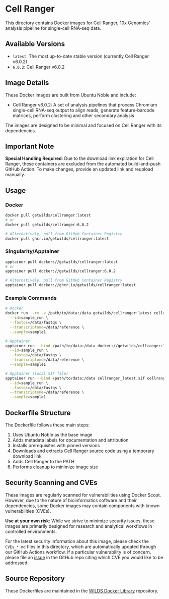 # Cell Ranger

This directory contains Docker images for Cell Ranger, 10x Genomics' analysis pipeline for single-cell RNA-seq data.

## Available Versions

- `latest`: The most up-to-date stable version (currently Cell Ranger v6.0.2)
- `6.0.2`: Cell Ranger v6.0.2

## Image Details

These Docker images are built from Ubuntu Noble and include:

- Cell Ranger v6.0.2: A set of analysis pipelines that process Chromium single-cell RNA-seq output to align reads, generate feature-barcode matrices, perform clustering and other secondary analysis

The images are designed to be minimal and focused on Cell Ranger with its dependencies.

## Important Note

**Special Handling Required**: Due to the download link expiration for Cell Ranger, these containers are excluded from the automated build-and-push GitHub Action. To make changes, provide an updated link and reupload manually.

## Usage

### Docker

```bash
docker pull getwilds/cellranger:latest
# or
docker pull getwilds/cellranger:6.0.2

# Alternatively, pull from GitHub Container Registry
docker pull ghcr.io/getwilds/cellranger:latest
```

### Singularity/Apptainer

```bash
apptainer pull docker://getwilds/cellranger:latest
# or
apptainer pull docker://getwilds/cellranger:6.0.2

# Alternatively, pull from GitHub Container Registry
apptainer pull docker://ghcr.io/getwilds/cellranger:latest
```

### Example Commands

```bash
# Docker
docker run --rm -v /path/to/data:/data getwilds/cellranger:latest cellranger count \
  --id=sample_run \
  --fastqs=/data/fastqs \
  --transcriptome=/data/reference \
  --sample=sample1

# Apptainer
apptainer run --bind /path/to/data:/data docker://getwilds/cellranger:latest cellranger count \
  --id=sample_run \
  --fastqs=/data/fastqs \
  --transcriptome=/data/reference \
  --sample=sample1

# Apptainer (local SIF file)
apptainer run --bind /path/to/data:/data cellranger_latest.sif cellranger count \
  --id=sample_run \
  --fastqs=/data/fastqs \
  --transcriptome=/data/reference \
  --sample=sample1
```

## Dockerfile Structure

The Dockerfile follows these main steps:

1. Uses Ubuntu Noble as the base image
2. Adds metadata labels for documentation and attribution
3. Installs prerequisites with pinned versions
4. Downloads and extracts Cell Ranger source code using a temporary download link
5. Adds Cell Ranger to the PATH
6. Performs cleanup to minimize image size

## Security Scanning and CVEs

These images are regularly scanned for vulnerabilities using Docker Scout. However, due to the nature of bioinformatics software and their dependencies, some Docker images may contain components with known vulnerabilities (CVEs).

**Use at your own risk**: While we strive to minimize security issues, these images are primarily designed for research and analytical workflows in controlled environments.

For the latest security information about this image, please check the `CVEs_*.md` files in this directory, which are automatically updated through our GitHub Actions workflow. If a particular vulnerability is of concern, please file an [issue](https://github.com/getwilds/wilds-docker-library/issues) in the GitHub repo citing which CVE you would like to be addressed.

## Source Repository

These Dockerfiles are maintained in the [WILDS Docker Library](https://github.com/getwilds/wilds-docker-library) repository.
